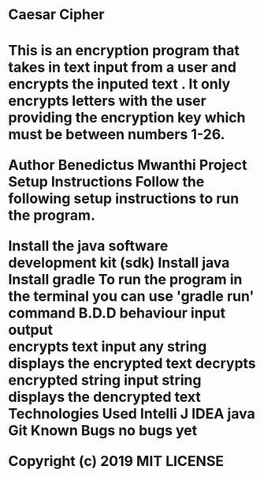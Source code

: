<h1>Caesar Cipher<h1>
This is an encryption program that takes in text input from a user and encrypts the inputed text . It only encrypts letters with the user providing the encryption key which must be between numbers 1-26.

Author
Benedictus Mwanthi
Project Setup Instructions
Follow the following setup instructions to run the program.

Install the java software development kit (sdk)
Install java
Install gradle
To run the program in the terminal you can use 'gradle run' command
B.D.D
behaviour	input	output	
encrypts text	input any string		displays the encrypted text
decrypts encrypted string	input string	displays the dencrypted text	
Technologies Used
Intelli J IDEA
java
Git
Known Bugs
no bugs yet

Copyright (c) 2019 MIT LICENSE
